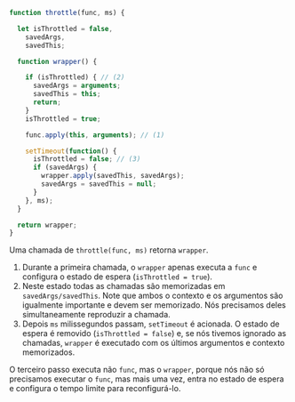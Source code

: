```js demo
function throttle(func, ms) {

  let isThrottled = false,
    savedArgs,
    savedThis;

  function wrapper() {

    if (isThrottled) { // (2)
      savedArgs = arguments;
      savedThis = this;
      return;
    }
    isThrottled = true;

    func.apply(this, arguments); // (1)

    setTimeout(function() {
      isThrottled = false; // (3)
      if (savedArgs) {
        wrapper.apply(savedThis, savedArgs);
        savedArgs = savedThis = null;
      }
    }, ms);
  }

  return wrapper;
}
```

Uma chamada de `throttle(func, ms)` retorna `wrapper`.

1. Durante a primeira chamada, o `wrapper` apenas executa a `func` e configura o estado de espera (`isThrottled = true`).
2. Neste estado todas as chamadas são memorizadas em `savedArgs/savedThis`. Note que ambos o contexto e os argumentos são igualmente importante e devem ser memorizado. Nós precisamos deles simultaneamente reproduzir a chamada.
3. Depois `ms` milissegundos passam, `setTimeout` é acionada. O estado de espera é removido (`isThrottled = false`) e, se nós tivemos ignorado as chamadas, `wrapper` é executado com os últimos argumentos e contexto memorizados.

O terceiro passo executa não `func`, mas o `wrapper`, porque nós não só precisamos executar o `func`, mas mais uma vez, entra no estado de espera e configura o tempo limite para reconfigurá-lo.
